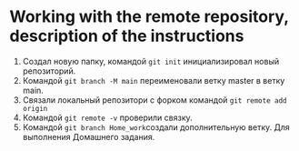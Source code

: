 # Working with the remote repository, description of the instructions
1. Создал новую папку, командой `git init` инициализировал новый репозиторий.  
2. Командой `git branch -M main` переименовали ветку master в ветку main.  
3. Связали локальный репозитори с форком командой `git remote add origin`
4. Командой `git remote -v` проверили связку.  
5. Командой `git branch Home_work`создали дополнительную ветку. Для выполнения Домашнего задания.